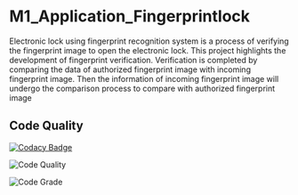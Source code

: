 # M1_Application_Fingerprintlock
Electronic lock using fingerprint recognition system is a process of verifying the fingerprint image to open the electronic lock. This project highlights the development of fingerprint verification. Verification is completed by comparing the data of authorized fingerprint image with incoming fingerprint image. Then the information of incoming fingerprint image will undergo the comparison process to compare with authorized fingerprint image

## Code Quality

[![Codacy Badge](https://app.codacy.com/project/badge/Grade/b769340b530b4753bf5d9e9bc019c059)](https://www.codacy.com/gh/Sabitha99/M1_Application_Fingerprintlock/dashboard?utm_source=github.com&amp;utm_medium=referral&amp;utm_content=Sabitha99/M1_Application_Fingerprintlock&amp;utm_campaign=Badge_Grade)

![Code Quality](https://api.codiga.io/project/30075/score/svg)

![Code Grade](https://api.codiga.io/project/30075/status/svg)
